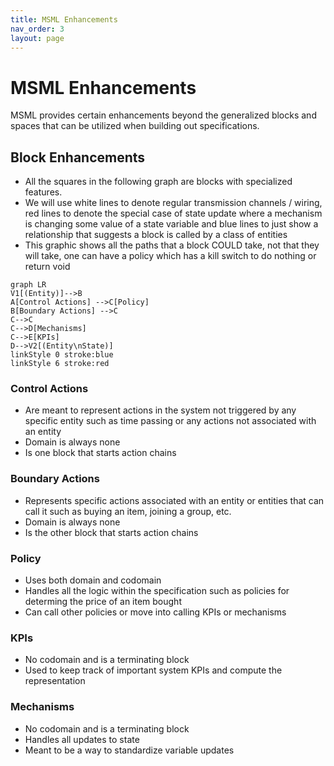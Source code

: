```yaml
---
title: MSML Enhancements
nav_order: 3
layout: page
---
```


# MSML Enhancements

MSML provides certain enhancements beyond the generalized blocks and spaces that can be utilized when building out specifications.

## Block Enhancements

- All the squares in the following graph are blocks with specialized features. 
- We will use white lines to denote regular transmission channels / wiring, red lines to denote the special case of state update where a mechanism is changing some value of a state variable and blue lines to just show a relationship that suggests a block is called by a class of entities
- This graphic shows all the paths that a block COULD take, not that they will take, one can have a policy which has a kill switch to do nothing or return void

```mermaid
graph LR
V1[(Entity)]-->B
A[Control Actions] -->C[Policy]
B[Boundary Actions] -->C
C-->C
C-->D[Mechanisms]
C-->E[KPIs]
D-->V2[(Entity\nState)]
linkStyle 0 stroke:blue
linkStyle 6 stroke:red
```

### Control Actions

- Are meant to represent actions in the system not triggered by any specific entity such as time passing or any actions not associated with an entity
- Domain is always none
- Is one block that starts action chains

### Boundary Actions

- Represents specific actions associated with an entity or entities that can call it such as buying an item, joining a group, etc.
- Domain is always none
- Is the other block that starts action chains

### Policy

- Uses both domain and codomain
- Handles all the logic within the specification such as policies for determing the price of an item bought
- Can call other policies or move into calling KPIs or mechanisms

### KPIs

- No codomain and is a terminating block
- Used to keep track of important system KPIs and compute the representation

### Mechanisms

- No codomain and is a terminating block
- Handles all updates to state
- Meant to be a way to standardize variable updates